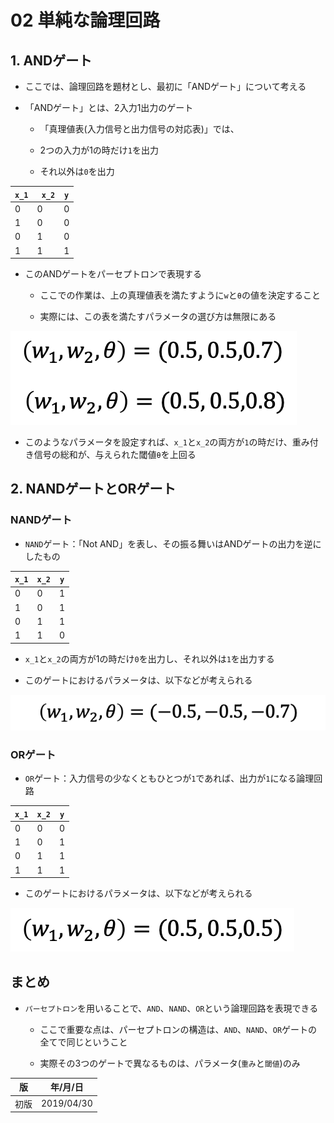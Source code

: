 02 単純な論理回路
===============

## 1. ANDゲート

* ここでは、論理回路を題材とし、最初に「ANDゲート」について考える

* 「ANDゲート」とは、2入力1出力のゲート

  * 「真理値表(入力信号と出力信号の対応表)」では、

  * 2つの入力が1の時だけ`1`を出力

  * それ以外は`0`を出力

| `x_1` | ` x_2` | `y` |
| ----- | ------ | --- |
| 0     | 0      | 0   |
| 1     | 0      | 0   |
| 0     | 1      | 0   |
| 1     | 1      | 1   |

* このANDゲートをパーセプトロンで表現する

  * ここでの作業は、上の真理値表を満たすように`w`と`θ`の値を決定すること

  * 実際には、この表を満たすパラメータの選び方は無限にある

![ANDゲート](./images/ANDゲート.png)

* このようなパラメータを設定すれば、`x_1`と`x_2`の両方が`1`の時だけ、重み付き信号の総和が、与えられた閾値`θ`を上回る



## 2. NANDゲートとORゲート

### NANDゲート

* `NAND`ゲート：「Not AND」を表し、その振る舞いはANDゲートの出力を逆にしたもの

| `x_1` | `x_2` | `y` |
| ----- | ----- | --- |
| 0     | 0     | 1   |
| 1     | 0     | 1   |
| 0     | 1     | 1   |
| 1     | 1     | 0   |

* `x_1`と`x_2`の両方が1の時だけ`0`を出力し、それ以外は`1`を出力する

* このゲートにおけるパラメータは、以下などが考えられる

![NANDゲート](./images/NANDゲート.png)



### ORゲート

* `OR`ゲート：入力信号の少なくともひとつが`1`であれば、出力が`1`になる論理回路

| `x_1` | `x_2` | `y` |
| ----- | ----- | --- |
| 0     | 0     | 0   |
| 1     | 0     | 1   |
| 0     | 1     | 1   |
| 1     | 1     | 1   |

* このゲートにおけるパラメータは、以下などが考えられる

![ORゲート](./images/ORゲート.png)



## まとめ

* `パーセプトロン`を用いることで、`AND`、`NAND`、`OR`という論理回路を表現できる

  * ここで重要な点は、パーセプトロンの構造は、`AND`、`NAND`、`OR`ゲートの全てで同じということ

  * 実際その3つのゲートで異なるものは、パラメータ(`重み`と`閾値`)のみ



| 版   | 年/月/日   |
| ---- | ---------- |
| 初版 | 2019/04/30 |
